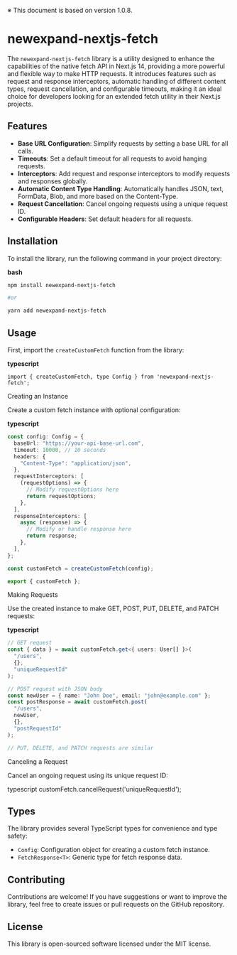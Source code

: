 ※ This document is based on version 1.0.8.

# newexpand-nextjs-fetch

The `newexpand-nextjs-fetch` library is a utility designed to enhance the capabilities of the native fetch API in Next.js 14, providing a more powerful and flexible way to make HTTP requests. It introduces features such as request and response interceptors, automatic handling of different content types, request cancellation, and configurable timeouts, making it an ideal choice for developers looking for an extended fetch utility in their Next.js projects.

## Features

- **Base URL Configuration**: Simplify requests by setting a base URL for all calls.
- **Timeouts**: Set a default timeout for all requests to avoid hanging requests.
- **Interceptors**: Add request and response interceptors to modify requests and responses globally.
- **Automatic Content Type Handling**: Automatically handles JSON, text, FormData, Blob, and more based on the Content-Type.
- **Request Cancellation**: Cancel ongoing requests using a unique request ID.
- **Configurable Headers**: Set default headers for all requests.

## Installation

To install the library, run the following command in your project directory:

**bash**

```bash
npm install newexpand-nextjs-fetch

#or

yarn add newexpand-nextjs-fetch
```

## Usage

First, import the `createCustomFetch` function from the library:

**typescript**

```
import { createCustomFetch, type Config } from 'newexpand-nextjs-fetch';
```

Creating an Instance

Create a custom fetch instance with optional configuration:

**typescript**

```typescript
const config: Config = {
  baseUrl: "https://your-api-base-url.com",
  timeout: 10000, // 10 seconds
  headers: {
    "Content-Type": "application/json",
  },
  requestInterceptors: [
    (requestOptions) => {
      // Modify requestOptions here
      return requestOptions;
    },
  ],
  responseInterceptors: [
    async (response) => {
      // Modify or handle response here
      return response;
    },
  ],
};

const customFetch = createCustomFetch(config);

export { customFetch };
```

Making Requests

Use the created instance to make GET, POST, PUT, DELETE, and PATCH requests:

**typescript**

```typescript
// GET request
const { data } = await customFetch.get<{ users: User[] }>(
  "/users",
  {},
  "uniqueRequestId"
);

// POST request with JSON body
const newUser = { name: "John Doe", email: "john@example.com" };
const postResponse = await customFetch.post(
  "/users",
  newUser,
  {},
  "postRequestId"
);

// PUT, DELETE, and PATCH requests are similar
```

Canceling a Request

Cancel an ongoing request using its unique request ID:

typescript
customFetch.cancelRequest('uniqueRequestId');

## Types

The library provides several TypeScript types for convenience and type safety:

- `Config`: Configuration object for creating a custom fetch instance.
- `FetchResponse<T>`: Generic type for fetch response data.

## Contributing

Contributions are welcome! If you have suggestions or want to improve the library, feel free to create issues or pull requests on the GitHub repository.

## License

This library is open-sourced software licensed under the MIT license.
